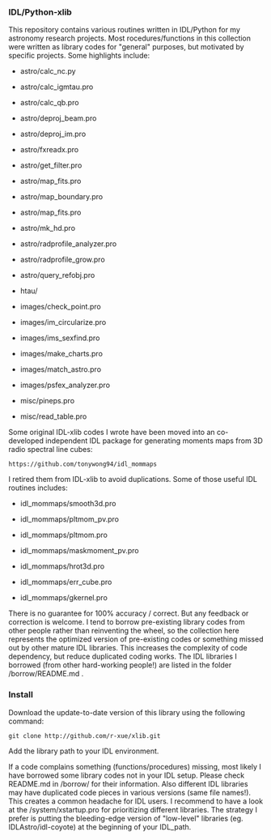 ### IDL/Python-xlib

This repository contains various routines written in IDL/Python for my astronomy research projects. Most rocedures/functions in this collection were written as library codes for "general" purposes, but motivated by specific projects. Some highlights include:

* astro/calc_nc.py

* astro/calc_igmtau.pro

* astro/calc_qb.pro

* astro/deproj_beam.pro

* astro/deproj_im.pro

* astro/fxreadx.pro

* astro/get_filter.pro

* astro/map_fits.pro

* astro/map_boundary.pro

* astro/map_fits.pro

* astro/mk_hd.pro

* astro/radprofile_analyzer.pro

* astro/radprofile_grow.pro

* astro/query_refobj.pro

* htau/

* images/check_point.pro

* images/im_circularize.pro

* images/ims_sexfind.pro

* images/make_charts.pro

* images/match_astro.pro

* images/psfex_analyzer.pro

* misc/pineps.pro

* misc/read_table.pro


Some original IDL-xlib codes I wrote have been moved into an co-developed independent IDL package for generating moments maps from 3D radio spectral line cubes:

    https://github.com/tonywong94/idl_mommaps

I retired them from IDL-xlib to avoid duplications. Some of those useful IDL routines includes:

* idl_mommaps/smooth3d.pro

* idl_mommaps/pltmom_pv.pro

* idl_mommaps/pltmom.pro

* idl_mommaps/maskmoment_pv.pro

* idl_mommaps/hrot3d.pro

* idl_mommaps/err_cube.pro

* idl_mommaps/gkernel.pro


There is no guarantee for 100% accuracy / correct. But any feedback or correction is welcome. I tend to borrow pre-existing library codes from other people rather than reinventing the wheel, so the collection here represents the optimized version of pre-existing codes or something missed out by other mature IDL libraries. This increases the complexity of code dependency, but reduce duplicated coding works. The IDL libraries I borrowed (from other hard-working people!) are listed in the folder /borrow/README.md .


### Install


Download the update-to-date version of this library using the following command:

    git clone http://github.com/r-xue/xlib.git

Add the library path to your IDL environment.

If a code complains something (functions/procedures) missing, most likely I have borrowed some library codes not in your IDL setup. Please check README.md in /borrow/ for their information. Also different IDL libraries may have duplicated code pieces in various versions (same file names!). This creates a common headache for IDL users. I recommend to have a look at the /system/xstartup.pro for prioritizing different libraries. The strategy I prefer is putting the bleeding-edge version of "low-level" libraries (eg. IDLAstro/idl-coyote) at the beginning of your IDL_path.
